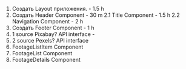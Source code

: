 1. Создать Layout приложения. - 1.5 h
2. Создать Header Component - 30 m
2.1 Title Component - 1.5 h
2.2 Navigation Component - 2 h
3. Создать Footer Component - 1 h
4. 1 source Pixabay? API interface - 
5. 2 source Pexels? API interface
6. FootageListItem Component
7. FootageList Component
8. FootageDetails Component